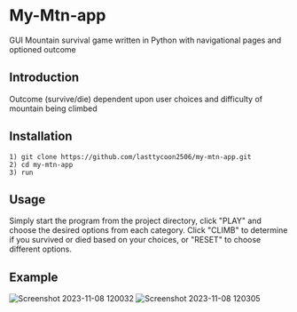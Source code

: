 # My-Mtn-app

GUI Mountain survival game written in Python with navigational pages and optioned outcome

## Introduction

Outcome (survive/die) dependent upon user choices and difficulty of mountain being climbed

## Installation
```
1) git clone https://github.com/lasttycoon2506/my-mtn-app.git
2) cd my-mtn-app
3) run
```
## Usage
Simply start the program from the project directory, click "PLAY" and choose the desired options from each category. Click "CLIMB" to determine if you survived or died based on your choices, or "RESET" to choose different options. 
## Example

![Screenshot 2023-11-08 120032](https://github.com/lasttycoon2506/my-mtn-app/assets/114425878/d098c19a-6b0d-491e-a1ca-c92b9dff1465)
![Screenshot 2023-11-08 120305](https://github.com/lasttycoon2506/my-mtn-app/assets/114425878/4b48dc79-61d6-44b1-8633-42f95ba3ef98)
